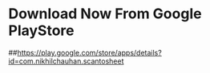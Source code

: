 # Download Now From Google PlayStore
##https://play.google.com/store/apps/details?id=com.nikhilchauhan.scantosheet
